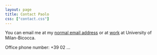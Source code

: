 ```yaml
---
layout: page
title: Contact Paolo
css: ["contact.css"]
---
```


You can email me at my [normal email address](mailto:{paolo_avogadro@libero.it}) 
or at [work](mailto:{paolo.avogadro@unimib.it}) at University of Milan-Bicocca. 

Office phone number:
+39 02 ...

